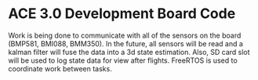 # ACE 3.0 Development Board Code

Work is being done to communicate with all of the sensors on the board (BMP581, BMI088, BMM350). In the future, all sensors will be read and a kalman filter will fuse the data into a 3d state estimation. Also, SD card slot will be used to log state data for view after flights. FreeRTOS is used to coordinate work between tasks.
